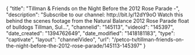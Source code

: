 {
    "title": "Tillman & Friends on the Night Before the 2012 Rose Parade -",
    "description": "Subscribe to our channel: http:\/\/bit.ly\/12dY9oO Watch this behind the scenes footage from the Natural Balance 2012 Rose Parade float of bulldogs Tillman, Sul...",
    "channelid": "145113",
    "videoid": "145397",
    "date_created": "1394762649",
    "date_modified": "1418181183",
    "type": "captivate",
    "layout": "channelVideo",
    "url": "\/petco-tv\/tillman-friends-on-the-night-before-the-2012-rose-parade\/145113-145397"
}